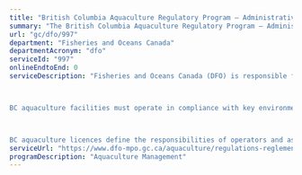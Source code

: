 ```yaml
---
title: "British Columbia Aquaculture Regulatory Program – Administrative Changes"
summary: "The British Columbia Aquaculture Regulatory Program – Administrative Changes service from Fisheries and Oceans Canada is not available end-to-end online, according to the GC Service Inventory."
url: "gc/dfo/997"
department: "Fisheries and Oceans Canada"
departmentAcronym: "dfo"
serviceId: "997"
onlineEndtoEnd: 0
serviceDescription: "Fisheries and Oceans Canada (DFO) is responsible for issuing BC aquaculture licences for marine finfish, shellfish, freshwater (or land-based) and enhancement operations. 



BC aquaculture facilities must operate in compliance with key environmental and health legislation such as the Health of Animals Act, Food and Drugs Act, and Species at Risk Act. 



BC aquaculture licences define the responsibilities of operators and assure processors and consumers that they are buying seafood from a licensed facility."
serviceUrl: "https://www.dfo-mpo.gc.ca/aquaculture/regulations-reglements-eng.html"
programDescription: "Aquaculture Management"
---
```

